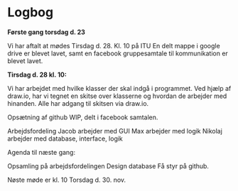 # Logbog

**Første gang torsdag d. 23**

Vi har aftalt at mødes Tirsdag d. 28. Kl. 10 på ITU
En delt mappe i google drive er blevet lavet, samt en facebook gruppesamtale til kommunikation er blevet lavet.

**Tirsdag d. 28 kl. 10:**

Vi har arbejdet med hvilke klasser der skal indgå i programmet.
Ved hjælp af draw.io, har vi tegnet en skitse over klasserne og hvordan de arbejder med hinanden.
Alle har adgang til skitsen via draw.io.
 
Opsætning af github WIP, delt i facebook samtalen.

Arbejdsfordeling 
Jacob arbejder med GUI
Max arbejder med logik
Nikolaj arbejder med database, interface, logik


Agenda til næste gang:

Opsamling på arbejdsfordelingen
Design database
Få styr på github.

Nøste møde er kl. 10 Torsdag d. 30. nov.
